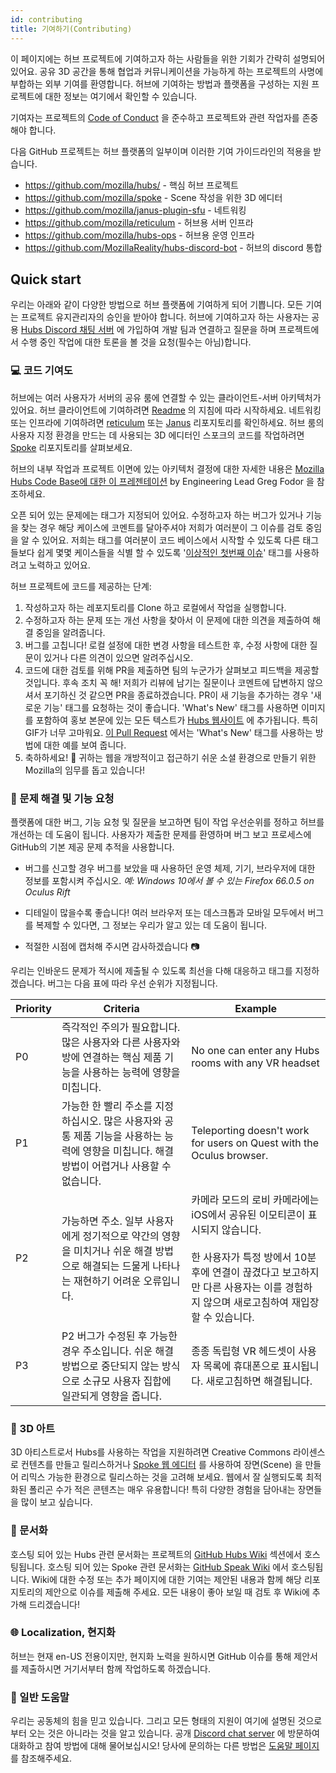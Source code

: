 ```yaml
---
id: contributing
title: 기여하기(Contributing)
---
```


이 페이지에는 허브 프로젝트에 기여하고자 하는 사람들을 위한 기회가 간략히 설명되어 있어요.
공유 3D 공간을 통해 협업과 커뮤니케이션을 가능하게 하는 프로젝트의 사명에 부합하는 외부 기여를 환영합니다.
허브에 기여하는 방법과 플랫폼을 구성하는 지원 프로젝트에 대한 정보는 여기에서 확인할 수 있습니다.

기여자는 프로젝트의 [Code of Conduct](https://github.com/mozilla/hubs/blob/master/CODE_OF_CONDUCT.md) 을 준수하고 프로젝트와 관련 작업자를 존중해야 합니다.

다음 GitHub 프로젝트는 허브 플랫폼의 일부이며 이러한 기여 가이드라인의 적용을 받습니다.

* https://github.com/mozilla/hubs/ - 핵심 허브 프로젝트
* https://github.com/mozilla/spoke - Scene 작성을 위한 3D 에디터
* https://github.com/mozilla/janus-plugin-sfu - 네트워킹
* https://github.com/mozilla/reticulum - 허브용 서버 인프라
* https://github.com/mozilla/hubs-ops - 허브용 운영 인프라
* https://github.com/MozillaReality/hubs-discord-bot - 허브의 discord 통합


## Quick start

우리는 아래와 같이 다양한 방법으로 허브 플랫폼에 기여하게 되어 기쁩니다.
모든 기여는 프로젝트 유지관리자의 승인을 받아야 합니다.
허브에 기여하고자 하는 사용자는 공용 [Hubs Discord 채팅 서버](https://discord.gg/wHmY4nd) 에 가입하여 개발 팀과 연결하고 질문을 하며
프로젝트에서 수행 중인 작업에 대한 토론을 볼 것을 요청(필수는 아님)합니다.

### 💻 코드 기여도
허브에는 여러 사용자가 서버의 공유 룸에 연결할 수 있는 클라이언트-서버 아키텍처가 있어요.
허브 클라이언트에 기여하려면 [Readme](https://github.com/mozilla/hubs#readme) 의 지침에 따라 시작하세요.
네트워킹 또는 인프라에 기여하려면 [reticulum](https://github.com/mozilla/reticulum)
또는 [Janus](https://github.com/mozilla/janus-plugin-sfu) 리포지토리를 확인하세요.
허브 룸의 사용자 지정 환경을 만드는 데 사용되는 3D 에디터인 스포크의 코드를 작업하려면 [Spoke](https://github.com/mozilla/spoke) 리포지토리를 살펴보세요.

허브의 내부 작업과 프로젝트 이면에 있는 아키텍처 결정에 대한 자세한 내용은 [Mozilla Hubs Code Base에 대한 이 프레젠테이션](https://vimeo.com/365531296) by Engineering Lead Greg Fodor 을 참조하세요.

오픈 되어 있는 문제에는 태그가 지정되어 있어요. 수정하고자 하는 버그가 있거나 기능을 찾는 경우 해당 케이스에 코멘트를 달아주셔야 저희가 여러분이 그 이슈를 검토 중임을 알 수 있어요.
저희는 태그를 여러분이 코드 베이스에서 시작할 수 있도록 다른 태그들보다 쉽게 몇몇 케이스들을 식별 할 수 있도록 '[이상적인 첫번째 이슈](https://github.com/mozilla/hubs/issues?q=is%3Aissue+is%3Aopen+label%3A%22good+first+issue%22)' 태그를 사용하려고 노력하고 있어요.

허브 프로젝트에 코드를 제공하는 단계:

1. 작성하고자 하는 레포지토리를 Clone 하고 로컬에서 작업을 실행합니다.
2. 수정하고자 하는 문제 또는 개선 사항을 찾아서 이 문제에 대한 의견을 제출하여 해결 중임을 알려줍니다.
3. 버그를 고칩니다! 로컬 설정에 대한 변경 사항을 테스트한 후, 수정 사항에 대한 질문이 있거나 다른 의견이 있으면 알려주십시오.
4. 코드에 대한 검토를 위해 PR을 제출하면 팀의 누군가가 살펴보고 피드백을 제공할 것입니다.
   후속 조치 꼭 해! 저희가 리뷰에 남기는 질문이나 코멘트에 답변하지 않으셔서 포기하신 것 같으면 PR을 종료하겠습니다.
   PR이 새 기능을 추가하는 경우 '새로운 기능' 태그를 요청하는 것이 좋습니다.
   'What's New' 태그를 사용하면 이미지를 포함하여 홍보 본문에 있는 모든 텍스트가 [Hubs 웹사이트](https://hubs.mozilla.com/whats-new) 에 추가됩니다.
   특히 GIF가 너무 고마워요. [이 Pull Request](https://github.com/mozilla/hubs/pull/1536) 에서는 'What's New' 태그를 사용하는 방법에 대한 예를 보여 줍니다.
5. 축하하세요! 🎉 귀하는 웹을 개방적이고 접근하기 쉬운 소셜 환경으로 만들기 위한 Mozilla의 임무를 돕고 있습니다!


### 🐛 문제 해결 및 기능 요청
플랫폼에 대한 버그, 기능 요청 및 질문을 보고하면 팀이 작업 우선순위를 정하고 허브를 개선하는 데 도움이 됩니다.
사용자가 제출한 문제를 환영하며 버그 보고 프로세스에 GitHub의 기본 제공 문제 추적을 사용합니다.

* 버그를 신고할 경우 버그를 보았을 때 사용하던 운영 체제, 기기, 브라우저에 대한 정보를 포함시켜 주십시오. _예: Windows 10에서 볼 수 있는 Firefox 66.0.5 on Oculus Rift_

* 디테일이 많을수록 좋습니다! 여러 브라우저 또는 데스크톱과 모바일 모두에서 버그를 복제할 수 있다면, 그 정보는 우리가 알고 있는 데 도움이 됩니다.

* 적절한 시점에 캡처해 주시면 감사하겠습니다 📷

우리는 인바운드 문제가 적시에 제출될 수 있도록 최선을 다해 대응하고 태그를 지정하겠습니다. 버그는 다음 표에 따라 우선 순위가 지정됩니다.

| Priority  | Criteria | Example |
| ------------- | ------------- | -------------
| P0 | 즉각적인 주의가 필요합니다. 많은 사용자와 다른 사용자와 방에 연결하는 핵심 제품 기능을 사용하는 능력에 영향을 미칩니다.| No one can enter any Hubs rooms with any VR headset |
| P1 | 가능한 한 빨리 주소를 지정하십시오. 많은 사용자와 공통 제품 기능을 사용하는 능력에 영향을 미칩니다. 해결 방법이 어렵거나 사용할 수 없습니다.| Teleporting doesn't work for users on Quest with the Oculus browser. |
| P2 | 가능하면 주소. 일부 사용자에게 정기적으로 약간의 영향을 미치거나 쉬운 해결 방법으로 해결되는 드물게 나타나는 재현하기 어려운 오류입니다. | 카메라 모드의 로비 카메라에는 iOS에서 공유된 이모티콘이 표시되지 않습니다. <br><br> 한 사용자가 특정 방에서 10분 후에 연결이 끊겼다고 보고하지만 다른 사용자는 이를 경험하지 않으며 새로고침하여 재입장할 수 있습니다.
| P3 | P2 버그가 수정된 후 가능한 경우 주소입니다. 쉬운 해결 방법으로 중단되지 않는 방식으로 소규모 사용자 집합에 일관되게 영향을 줍니다. | 종종 독립형 VR 헤드셋이 사용자 목록에 휴대폰으로 표시됩니다. 새로고침하면 해결됩니다. |

### 🎨 3D 아트
3D 아티스트로서 Hubs를 사용하는 작업을 지원하려면 Creative Commons 라이센스로 컨텐츠를 만들고 릴리스하거나 [Spoke 웹 에디터](https://hubs.mozilla.com/spoke) 를 사용하여 장면(Scene) 을 만들어 리믹스 가능한 환경으로 릴리스하는 것을 고려해 보세요.
웹에서 잘 실행되도록 최적화된 폴리곤 수가 적은 콘텐츠는 매우 유용합니다! 특히 다양한 경험을 담아내는 장면들을 많이 보고 싶습니다.

### 📜 문서화
호스팅 되어 있는 Hubs 관련 문서화는 프로젝트의 [GitHub Hubs Wiki](https://github.com/mozilla/hubs/wiki) 섹션에서 호스팅됩니다.
호스팅 되어 있는 Spoke 관련 문서화는 [GitHub Speak Wiki](https://github.com/mozilla/spoke/wiki) 에서 호스팅됩니다.
Wiki에 대한 수정 또는 추가 페이지에 대한 기여는 제안된 내용과 함께 해당 리포지토리의 제안으로 이슈를 제출해 주세요.
모든 내용이 좋아 보일 때 검토 후 Wiki에 추가해 드리겠습니다!

### 🌐 Localization, 현지화
허브는 현재 en-US 전용이지만, 현지화 노력을 원하시면 GitHub 이슈를 통해 제안서를 제출하시면 거기서부터 함께 작업하도록 하겠습니다.

### 🦆 일반 도움말
우리는 공동체의 힘을 믿고 있습니다. 그리고 모든 형태의 지원이 여기에 설명된 것으로부터 오는 것은 아니라는 것을 알고 있습니다. 
공개 [Discord chat server](https://discord.gg/wHmY4nd) 에 방문하여 대화하고 참여 방법에 대해 물어보십시오! 당사에 문의하는 다른 방법은 [도움말 페이지](.help.html) 를 참조해주세요.
